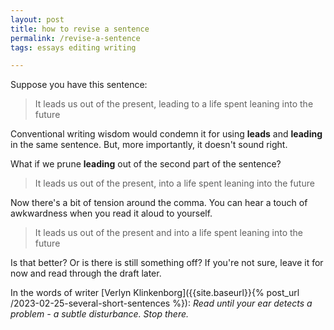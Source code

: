 ```yaml
---
layout: post
title: how to revise a sentence
permalink: /revise-a-sentence
tags: essays editing writing

---
```


Suppose you have this sentence:
> It leads us out of the present, leading to a life spent leaning into the future

<!--more-->

Conventional writing wisdom would condemn it for using **leads** and **leading** in the same sentence.
But, more importantly, it doesn't sound right.

What if we prune **leading** out of the second part of the sentence?
> It leads us out of the present, into a life spent leaning into the future

Now there's a bit of tension around the comma.
You can hear a touch of awkwardness when you read it aloud to yourself.

> It leads us out of the present and into a life spent leaning into the future

Is that better?
Or is there is still something off?
If you're not sure, leave it for now and read through the draft later.

In the words of writer [Verlyn Klinkenborg]({{site.baseurl}}{% post_url /2023-02-25-several-short-sentences %}): _Read until your ear detects a problem - a subtle disturbance. Stop there._